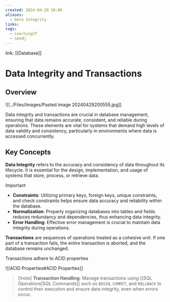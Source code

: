 ```yaml
---
created: 2024-04-29 20:06
aliases:
  - Data Integrity
links: 
tags:
  - LearningIT
  - seed🌱
---
```

link: [[Database]]

# Data Integrity and Transactions

## Overview

![[../Files/Images/Pasted image 20240429200555.jpg]]

Data integrity and transactions are crucial in database management, ensuring that data remains accurate, consistent, and reliable during operations. These elements are vital for systems that demand high levels of data validity and consistency, particularly in environments where data is accessed concurrently.

## Key Concepts

**Data Integrity** refers to the accuracy and consistency of data throughout its lifecycle. It is essential for the design, implementation, and usage of systems that store, process, or retrieve data.

> [!important]
> 
> - **Constraints**: Utilizing primary keys, foreign keys, unique constraints, and check constraints helps ensure data accuracy and reliability within the database.
> - **Normalization**: Properly organizing databases into tables and fields reduces redundancy and dependencies, thus enhancing data integrity.
> - **Error Handling**: Effective error management is crucial to maintain data integrity during operations.

**Transactions** are sequences of operations treated as a cohesive unit. If one part of a transaction fails, the entire transaction is aborted, and the database remains unchanged.

Transactions adhere to ACID properties 

![[ACID Properties#ACID Properties]]


> [!note] **Transaction Handling**:
>   Manage transactions using [[SQL Operations|SQL Commands]] such as `BEGIN`, `COMMIT`, and `ROLLBACK` to control their execution and ensure data integrity, even when errors occur.
